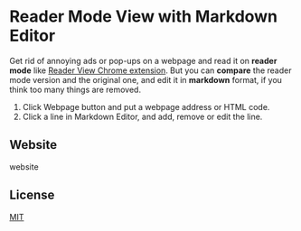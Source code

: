 # Reader Mode View with Markdown Editor

Get rid of annoying ads or pop-ups on a webpage and read it on **reader mode** like [Reader View Chrome extension](https://chrome.google.com/webstore/detail/reader-view/ecabifbgmdmgdllomnfinbmaellmclnh). But you can **compare** the reader mode version and the original one, and edit it in **markdown** format, if you think too many things are removed.

1. Click Webpage button and put a webpage address or HTML code.
2. Click a line in Markdown Editor, and add, remove or edit the line.

## Website

website

## License

[MIT](https://choosealicense.com/licenses/mit/)
